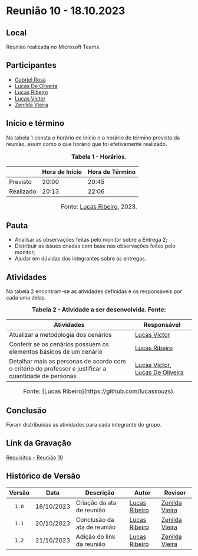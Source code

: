 # Reunião 10 - 18.10.2023

## Local

Reunião realizada no Microsoft Teams.

## Participantes

* [Gabriel Rosa](https://github.com/gabrielrosa09)
* [Lucas De Oliveira](https://github.com/LucasOliveiraDiasMarquesFerreira)
* [Lucas Ribeiro](https://github.com/lucassouzs)
* [Lucas Victor](https://github.com/Lucas13032003)
* [Zenilda Vieira](https://github.com/zenildavieira)

## Início e término

Na tabela 1 consta o horário de início e o horário de término previsto da reunião, assim como o que horário que foi efetivamente realizado.

<div align="center">
<font size="3"><p style="text-align: center"><b>Tabela 1 - Horários.</b></p></font>

<table>
  <thead>
    <tr>
      <th></th>
      <th>Hora de Início</th>
      <th>Hora de Término</th>
    </tr>
  </thead>
  <tbody>
    <tr>
      <td>Previsto</td>
      <td>20:00</td>
      <td>20:45</td>
    </tr>
    <tr>
      <td>Realizado</td>
      <td>20:13</td>
      <td>22:06</td>
    </tr>
  </tbody>
</table>

<font size="3"><p style="text-align: center">Fonte: <a href="https://github.com/lucassouzs">Lucas Ribeiro</a>, 2023.</p></font>
</div>

## Pauta

* Analisar as observações feitas pelo monitor sobre a Entrega 2;
* Distribuir as issues criadas com base nas observações feitas pelo monitor;
* Ajudar em dúvidas dos integrantes sobre as entregas.

## Atividades

Na tabela 2 encontram-se as atividades definidas e os responsáveis por cada uma delas.

<div align="center">
<font size="3"><p style="text-align: center"><b>Tabela 2 - Atividade a ser desenvolvida. Fonte:</b> </font>
</div>

| Atividades       | Responsável   |
| ---------------- | ------------- |
|Atualizar a metodologia dos cenários|[Lucas Victor](https://github.com/Lucas13032003)|
|Conferir se os cenários possuem os elementos básicos de um cenário|[Lucas Ribeiro](https://github.com/lucassouzs)|
|Detalhar mais as personas de acordo com o critério do professor e justificar a quantidade de personas|[Lucas Victor](https://github.com/Lucas13032003), [Lucas De Oliveira](https://github.com/LucasOliveiraDiasMarquesFerreira)|

<div align="center">
<font size="3">Fonte:</b> [Lucas Ribeiro](https://github.com/lucassouzs).</b></p></font>
</div>

## Conclusão

Foram distribuidas as atividades para cada integrante do grupo.

## Link da Gravação

[Requisitos - Reunião 10](https://www.youtube.com/watch?v=sGUjagrCR9w&feature=youtu.be)

## Histórico de Versão

| Versão | Data | Descrição | Autor | Revisor |
| :----: | ---- | --------- | ----- | ------- |
| `1.0`  |18/10/2023| Criação da ata de reunião | [Lucas Ribeiro](https://github.com/lucassouzs) | [Zenilda Vieira](https://github.com/zenildavieira) |
| `1.1`  |20/10/2023| Conclusão da ata de reunião | [Lucas Ribeiro](https://github.com/lucassouzs) | [Zenilda Vieira](https://github.com/zenildavieira) |
| `1.2`  |21/10/2023| Adição do link da reunião | [Lucas Ribeiro](https://github.com/lucassouzs) | [Zenilda Vieira](https://github.com/zenildavieira) |
